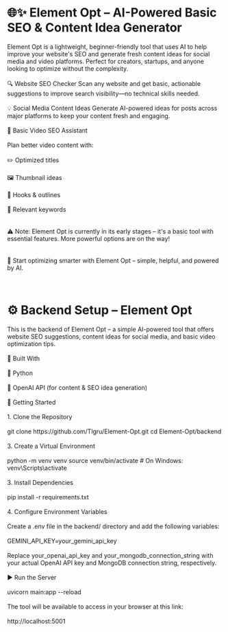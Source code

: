 <h1>🌐✨ Element Opt – AI-Powered Basic SEO & Content Idea Generator</h1>
Element Opt is a lightweight, beginner-friendly tool that uses AI to help improve your website's SEO and generate fresh content ideas for social media and video platforms. Perfect for creators, startups, and anyone looking to optimize without the complexity.
<br><br>
🔍 Website SEO Checker
Scan any website and get basic, actionable suggestions to improve search visibility—no technical skills needed.
<br><br>
💡 Social Media Content Ideas
Generate AI-powered ideas for posts across major platforms to keep your content fresh and engaging.
<br><br>
🎥 Basic Video SEO Assistant
<br>
<br>
Plan better video content with:
<br><br>
✏️ Optimized titles
<br><br>
🖼️ Thumbnail ideas
<br><br>
🎯 Hooks & outlines
<br><br>
🔑 Relevant keywords
<br><br>
<br>
⚠️ Note: Element Opt is currently in its early stages – it's a basic tool with essential features. More powerful options are on the way!
<br><br>
<br>
🚀 Start optimizing smarter with Element Opt – simple, helpful, and powered by AI.
<br><br>
<br>
<h1>⚙️ Backend Setup – Element Opt</h1>
This is the backend of Element Opt – a simple AI-powered tool that offers website SEO suggestions, content ideas for social media, and basic video optimization tips.
<br><br>
🧰 Built With
<br><br>
🧠 Python
<br><br>
🤖 OpenAI API (for content & SEO idea generation)
<br><br>
🚀 Getting Started
<br><br>
1. Clone the Repository
<br><br>
git clone https://github.com/Tlgru/Element-Opt.git
cd Element-Opt/backend
<br><br>
3. Create a Virtual Environment
<br><br>
python -m venv venv
source venv/bin/activate   # On Windows: venv\Scripts\activate
<br><br>
3. Install Dependencies
<br><br>
pip install -r requirements.txt
<br><br>
4. Configure Environment Variables
<br><br>
Create a .env file in the backend/ directory and add the following variables:
<br><br>
GEMINI_API_KEY=your_gemini_api_key
<br><br>
Replace your_openai_api_key and your_mongodb_connection_string with your actual OpenAI API key and MongoDB connection string, respectively.
<br><br>
▶️ Run the Server
<br><br>
uvicorn main:app --reload
<br><br>
The tool will be available to access in your browser at this link:
<br><br>
http://localhost:5001

